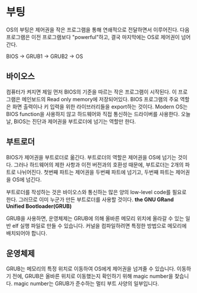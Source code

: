 # 부팅

OS의 부팅은 제어권을 작은 프로그램을 통해 연쇄적으로 전달하면서 이루어진다. 다음 프로그램은 이전 프로그램보다 "powerful"하고, 결국 마지막에는 OS로 제어권이 넘어간다.

BIOS -> GRUB1 -> GRUB2 -> OS

## 바이오스

컴퓨터가 켜지면 제일 먼저 BIOS의 기준을 따르는 작은 프로그램이 시작된다. 이 프로그램은 메인보드의 Read only memory에 저장되어있다. BIOS 프로그램의 주요 역할은 화면 출력이나 키 입력을 위한 라이브러리들을 export하는 것이다. Modern OS는 BIOS function을 사용하지 않고 하드웨어와 직접 통신하는 드라이버를 사용한다. 오늘날, BIOS는 진단과 제어권을 부트로더에 넘기는 역할만 한다.

## 부트로더

BIOS가 제어권을 부트로더로 옮긴다. 부트로더의 역할은 제어권을 OS에 넘기는 것이다. 그러나 하드웨어의 제한 사항과 이전 버전과의 호환성 때문에, 부트로더는 2개의 파트로 나뉘어진다. 첫번째 파트는 제어권을 두번째 파트에 넘기고, 두번째 파트는 제어권을 OS에 넘긴다.

부트로더를 작성하는 것은 바이오스와 통신하는 많은 양의 low-level code를 필요로 한다. 그러므로 이미 누군가 만든 부트로더를 사용할 것이다. **the GNU GRand Unified Bootloader(GRUB)**

GRUB을 사용하면, 운영체제는 GRUB에 의해 올바른 메모리 위치에 올라갈 수 있는 일반 elf 실행 파일로 만들 수 있습니다. 커널을 컴파일하려면 특정한 방법으로 메모리에 배치되어야 합니다.

## 운영체제

GRUB는 메모리의 특정 위치로 이동하여 OS에게 제어권을 넘겨줄 수 있습니다. 이동하기 전에, GRUB은 올바른 위치로 이동했는지 확인하기 위해 magic number을 찾습니다. magic number는 GRUB가 준수하는 멀티 부트 사양의 일부입니다.

